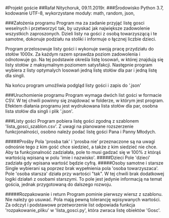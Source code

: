 #Projekt goście
##Rafał Nitychoruk, 09.11.2019r.
###Środowisko
Python 3.7, kodowanie UTF-8, wykorzystane moduły: math, random, json, 

###Założenia programu
Program ma za zadanie przyjąć listę gosci weselnych i przetworzyć tak, by uzyskać jak największe zadowolenie wszystkich zaproszonych.
Dzieli listy na gości z osobą towarzyszącą i te samotne, dokonuje podziału na stoliki i informuje o łącznej liczbie dzieci.

Program przelosowuje listy gości i wykonuje swoją pracę przydziału do stołów 1000x. Za każdym razem sprawdza poziom zadowolenia i odnotowuje go. Na tej podstawie określa listę losowań, w której znajdują się listy stołów z maksymalnym poziomem satysfakcji. 
Następnie program wybiera z listy optymalych losowań jedną listę stołów dla par i jedną listę dla singli.

Na końcu program umożliwia podgląd listy gości i zapis do '.json'


###Uruchomienie programu
Program wymaga dwóch list gości w formacie CSV. W tej chwili powinny się znajdować w folderze, w  którym jest program.
Efektem diałania programu jest wydrukowana lista stołów dla par, osobna lista stołów dla singli i plik '.json'.

###Listy gości
Program pobiera listę gości zgodną z szablonem 'lista_gosci_szablon.csv'.
Z uwagi na planowane rozszerzenie funkcjonalności, osobno należy podać listę gości Pana i Panny Młodych.

#####Prośby
Pola 'prosba tak' i 'prosba nie' przeznaczone są na uwagi odnośnie tego z kim gość chce siedzieć, a także z kim siedzieć nie chce. Aby ta funkcjonalność zadziałała, pole to musi gadzać się w 100% z którąś wartością wpisaną w polu 'imie i nazwisko'.
#####Dzieci
Pole 'dzieci' zadziała gdy wpisana wartość będzie cyfrą.
#####Osoby samotne i starsze
Single wybierani są poprzez brak wypełnienia pola 'osoba towarzyszaca'. Pole 'osoba starsza' działa przy wartości "tak".
W tej chwili brak dodatkowej logiki działań z osobami starszymi. To pole jest jedynie informacją na temat gościa, jednak przygotowaną do dalszego rozwoju.

#####Rozpakowanie i return
Program pominie pierwszy wiersz z szablonu. Nie należy go usuwać. Pola mają pewną tolerancję wpisywanych wartości.
Za odczyt i podstawowe przetworzenie list odpowiada funkcja 'rozpakowanie_pliku' w 'lista_gosci.py', która zwraca listę obiektów 'Gosc'.




